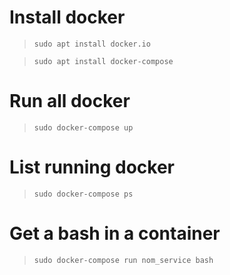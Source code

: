# Install docker
>`sudo apt install docker.io`

>`sudo apt install docker-compose`

# Run all docker
>`sudo docker-compose up`

# List running docker
>`sudo docker-compose ps`

# Get a bash in a container
>`sudo docker-compose run nom_service bash`
